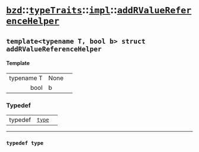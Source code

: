 # [`bzd`](../../../../index.md)::[`typeTraits`](../../../index.md)::[`impl`](../../index.md)::[`addRValueReferenceHelper`](../index.md)

## `template<typename T, bool b> struct addRValueReferenceHelper`

#### Template
||||
|---:|:---|:---|
|typename T|None||
|bool|b||
### Typedef
||||
|---:|:---|:---|
|typedef|[`type`](./index.md)||
------
### `typedef type`

